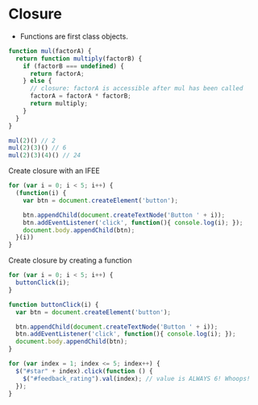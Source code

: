 # Closure
* Functions are first class objects.

```JavaScript
function mul(factorA) {
  return function multiply(factorB) {
    if (factorB === undefined) {
      return factorA;
    } else {
      // closure: factorA is accessible after mul has been called
      factorA = factorA * factorB;
      return multiply;  
    }
  }
}

mul(2)() // 2
mul(2)(3)() // 6
mul(2)(3)(4)() // 24
```

Create closure with an IFEE
```JavaScript
for (var i = 0; i < 5; i++) {
  (function(i) {
    var btn = document.createElement('button');

    btn.appendChild(document.createTextNode('Button ' + i));
    btn.addEventListener('click', function(){ console.log(i); });
    document.body.appendChild(btn);  
  }(i))
}
```

Create closure by creating a function
```JavaScript
for (var i = 0; i < 5; i++) {
  buttonClick(i);
}

function buttonClick(i) {
  var btn = document.createElement('button');

  btn.appendChild(document.createTextNode('Button ' + i));
  btn.addEventListener('click', function(){ console.log(i); });
  document.body.appendChild(btn);
}
```

```JavaScript
for (var index = 1; index <= 5; index++) {
  $("#star" + index).click(function () {
    $("#feedback_rating").val(index); // value is ALWAYS 6! Whoops!
  });
}
```
